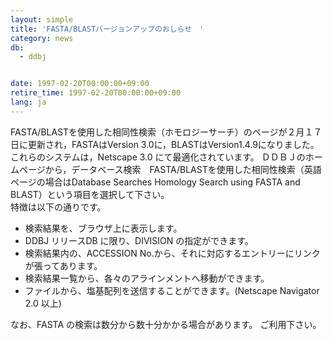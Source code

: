 ```yaml
---
layout: simple
title: 'FASTA/BLASTバージョンアップのおしらせ　'
category: news
db:
  - ddbj


date: 1997-02-20T00:00:00+09:00
retire_time: 1997-02-20T00:00:00+09:00
lang: ja
---
```


FASTA/BLASTを使用した相同性検索（ホモロジーサーチ）のページが２月１７日に更新され，FASTAはVersion 3.0に，BLASTはVersion1.4.9になりました。<br>これらのシステムは，Netscape 3.0 にて最適化されています。 ＤＤＢＪのホームページから，データベース検索　FASTA/BLASTを使用した相同性検索（英語ページの場合はDatabase Searches Homology Search using FASTA and BLAST）という項目を選択して下さい。<br>特徴は以下の通りです。

<ul>
    <li>検索結果を、ブラウザ上に表示します。</li>
    <li>DDBJ リリースDB に限り、DIVISION の指定ができます。</li>
    <li>検索結果内の、ACCESSION No.から、それに対応するエントリーにリンクが張ってあります。</li>
    <li>検索結果一覧から、各々のアラインメントへ移動ができます。</li>
    <li>ファイルから、塩基配列を送信することができます。(Netscape Navigator 2.0 以上)</li>
</ul>

<p>なお、FASTA の検索は数分から数十分かかる場合があります。 ご利用下さい。</p>
